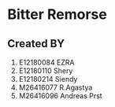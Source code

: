 # Bitter Remorse
## Created BY 
1. E12180084  EZRA
2. E12180110  Shery
3. E12180214  Siendy
4. M26416077  R.Agastya
5. M26416096  Andreas Prst 
